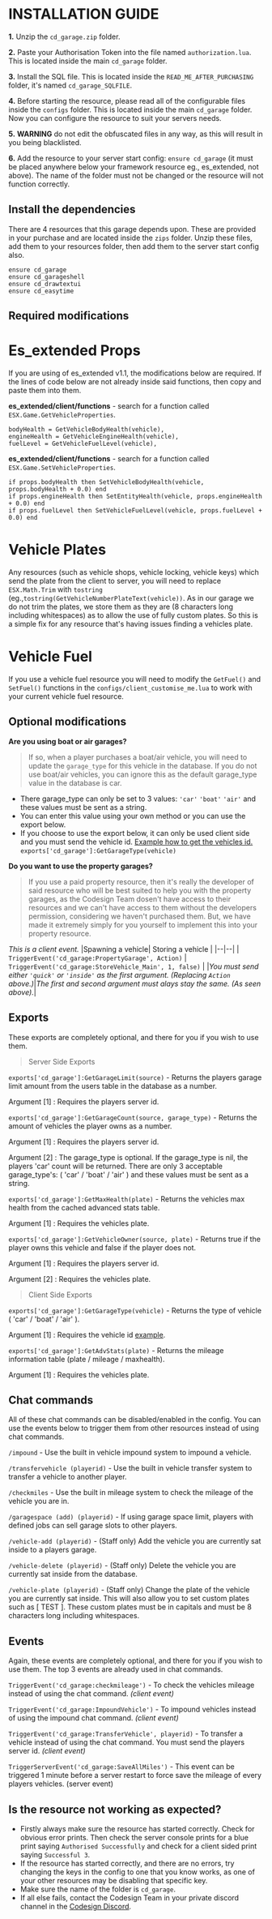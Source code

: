 
# INSTALLATION GUIDE
**1.** Unzip the `cd_garage.zip` folder.

**2.** Paste your Authorisation Token into the file named `authorization.lua`. This is located inside the main `cd_garage` folder.

**3.** Install the SQL file. This is located inside the `READ_ME_AFTER_PURCHASING` folder, it's named `cd_garage_SQLFILE`.

**4.** Before starting the resource, please read all of the configurable files inside the `configs` folder. This is located inside the main `cd_garage` folder. Now you can configure the resource to suit your servers needs.
 
 **5.** **WARNING** do not edit the obfuscated files in any way, as this will result in you being blacklisted.
 
 **6.** Add the resource to your server start config: `ensure cd_garage` (it must be placed anywhere below your framework resource eg., es_extended, not above). The name of the folder must not be changed or the resource will not function correctly.

## Install the dependencies
There are 4 resources that this garage depends upon. These are provided in your purchase and are located inside the `zips` folder. Unzip these files, add them to your resources folder, then add them to the server start config also.

    ensure cd_garage
    ensure cd_garageshell
    ensure cd_drawtextui
    ensure cd_easytime

## Required modifications

# Es_extended Props

If you are using of es_extended v1.1, the modifications below are required. If the lines of code below are not already inside said functions, then copy and paste them into them.

**es_extended/client/functions** - search for a function called `ESX.Game.GetVehicleProperties`.

    bodyHealth = GetVehicleBodyHealth(vehicle),
    engineHealth = GetVehicleEngineHealth(vehicle),
    fuelLevel = GetVehicleFuelLevel(vehicle),

**es_extended/client/functions**   - search for a function called `ESX.Game.SetVehicleProperties`.

    if props.bodyHealth then SetVehicleBodyHealth(vehicle, props.bodyHealth + 0.0) end
    if props.engineHealth then SetEntityHealth(vehicle, props.engineHealth + 0.0) end
    if props.fuelLevel then SetVehicleFuelLevel(vehicle, props.fuelLevel + 0.0) end

# Vehicle Plates

Any resources (such as vehicle shops, vehicle locking, vehicle keys) which send the plate from the client to server, you will need to replace `ESX.Math.Trim` with `tostring` (eg.,`tostring(GetVehicleNumberPlateText(vehicle))`. As in our garage we do not trim the plates, we store them as they are (8 characters long including whitespaces) as to allow the use of fully custom plates. So this is a simple fix for any resource that's having issues finding a vehicles plate.

# Vehicle Fuel

If you use a vehicle fuel resource you will need to modify the `GetFuel()` and `SetFuel()` functions in the `configs/client_customise_me.lua` to work with your current vehicle fuel resource.

## Optional modifications

**Are you using boat or air garages?**

> If so, when a player purchases a boat/air vehicle, you will need to update the `garage_type` for this vehicle in the database. If you do not use boat/air vehicles, you can ignore this as the default garage_type value in the database is car.

- There garage_type can only be set to 3 values: `'car'` `'boat'` `'air'` and these values must be sent as a string.
 - You can enter this value using your own method or you can use the export below.
 - If you choose to use the export below, it can only be used client side and you must send the vehicle id. [Example how to get the vehicles id.](https://runtime.fivem.net/doc/natives/?_0x9A9112A0FE9A4713)
`exports['cd_garage']:GetGarageType(vehicle)`

**Do you want to use the property garages?**

> If you use a paid property resource, then it's really the developer of said resource who will be best suited to help you with the property garages, as the Codesign Team dosen't have access to their resources and we can't have access to them without the developers permission, considering we haven't purchased them. But, we have made it extremely simply for you yourself to implement this into your property resource.

*This is a client event.*
|Spawning a vehicle| Storing a vehicle |
|--|--|
| `TriggerEvent('cd_garage:PropertyGarage', Action)` | `TriggerEvent('cd_garage:StoreVehicle_Main', 1, false)` |
|*You must send either `'quick'` or `'inside'` as the first argument. (Replacing `Action` above.)*|*The first and second argument must alays stay the same. (As seen above).*|

## Exports
These exports are completely optional, and there for you if you wish to use them.

>Server Side Exports

`exports['cd_garage']:GetGarageLimit(source)` - Returns the players garage limit amount from the users table in the database as a number.

Argument [1] : Requires the players server id.

`exports['cd_garage']:GetGarageCount(source, garage_type)` - Returns the amount of vehicles the player owns as a number.

Argument [1] : Requires the players server id.

Argument [2] : The garage_type is optional. If the garage_type is nil, the players 'car' count will be returned.  There are only 3  acceptable garage_type's:  ( 'car' / 'boat' / 'air' ) and these values must be sent as a string.

`exports['cd_garage']:GetMaxHealth(plate)` - Returns the vehicles max health from the cached advanced stats table.

Argument [1] : Requires the vehicles plate.

`exports['cd_garage']:GetVehicleOwner(source, plate)` - Returns true if the player owns this vehicle and false if the player does not.

Argument [1] : Requires the players server id.

Argument [2] : Requires the vehicles plate.

> Client Side Exports

`exports['cd_garage']:GetGarageType(vehicle)` - Returns the type of vehicle ( 'car' / 'boat' / 'air' ).

Argument [1] : Requires the vehicle id [example](https://runtime.fivem.net/doc/natives/?_0x9A9112A0FE9A4713).

`exports['cd_garage']:GetAdvStats(plate)` - Returns the mileage information table (plate / mileage / maxhealth).

Argument [1] : Requires the vehicles plate.

## Chat commands

All of these chat commands can be disabled/enabled in the config. You can use the events below to trigger them from other resources instead of using chat commands.

`/impound`  - Use the built in vehicle impound system to impound a vehicle.

`/transfervehicle (playerid)`  - Use the built in vehicle transfer system to transfer a vehicle to another player.

`/checkmiles`  - Use the built in mileage system to check the mileage of the vehicle you are in.

`/garagespace (add) (playerid)`  - If using garage space limit, players with defined jobs can sell garage slots to other players.

`/vehicle-add (playerid)`  - (Staff only) Add the vehicle you are currently sat inside to a players garage.

`/vehicle-delete (playerid)`  - (Staff only) Delete the vehicle you are currently sat inside from the database.

`/vehicle-plate (playerid)`  - (Staff only) Change the plate of the vehicle you are currently sat inside. This will also allow you to set custom plates such as [  TEST  ]. These custom plates must be in capitals and must be 8 characters long including whitespaces.

## Events
Again, these events are completely optional, and there for you if you wish to use them. The top 3 events are already used in chat commands.

`TriggerEvent('cd_garage:checkmileage')` - To check the vehicles mileage instead of using the chat command. *(client event)*

`TriggerEvent('cd_garage:ImpoundVehicle')` - To impound vehicles instead of using the impound chat command. *(client event)*

`TriggerEvent('cd_garage:TransferVehicle', playerid)` - To transfer a vehicle instead of using the chat command. You must send the players server id. *(client event)*

`TriggerServerEvent('cd_garage:SaveAllMiles')` - This event can be triggered 1 minute before a server restart to force save the mileage of every players vehicles. (server event)

## Is the resource not working as expected?
- Firstly always make sure the resource has started correctly. Check for obvious error prints. Then check the server console prints for a blue print saying `Authorised Successfully` and check for a client sided print saying `Successful 3`.
- If the resource has started correctly, and there are no errors, try changing the keys in the config to one that you know works, as one of your other resources may be disabling that specific key.
- Make sure the name of the folder is `cd_garage`.
- If all else fails, contact the Codesign Team in your private discord channel in the [Codesign Discord](https://discord.gg/HmDFGp62Tr).
